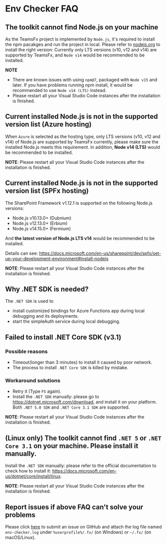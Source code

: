 # Env Checker FAQ

## The toolkit cannot find Node.js on your machine

As the TeamsFx project is implemented by `Node.js`, it's required to install the npm pacakges and run the project in local. Please refer to [nodejs.org](https://nodejs.org/) to install the right version: Currently only LTS versions (v10, v12 and v14) are supported by TeamsFx, and `Node v14` would be recommended to be installed.

**NOTE**
* There are known issues with using `npm@7`, packaged with `Node v15` and later. If you have problems running npm install, it would be recommended to use `Node v14 (LTS)` instead.
* Please restart all your Visual Studio Code instances after the installation is finished.

## Current installed Node.js is not in the supported version list (Azure hosting)

 When `Azure` is selected as the hosting type, only LTS versions (v10, v12 and v14) of Node.js are supported by TeamsFx currently, please make sure the installed Node.js meets this requirement. In addition, **Node v14 (LTS)** would be recommended to be installed.

**NOTE**: Please restart all your Visual Studio Code instances after the installation is finished.

## Current installed Node.js is not in the supported version list (SPFx hosting)
  
 The SharePoint Framework v1.12.1 is supported on the following Node.js versions:

 - Node.js v10.13.0+ (Dubnium)
 - Node.js v12.13.0+ (Erbium)
 - Node.js v14.15.0+ (Fermium) 
 
 And **the latest version of Node.js LTS v14** would be recommended to be installed.
 
 Details can see: https://docs.microsoft.com/en-us/sharepoint/dev/spfx/set-up-your-development-environment#install-nodejs

**NOTE**: Please restart all your Visual Studio Code instances after the installation is finished.

## Why .NET SDK is needed?

The `.NET SDK` is used to
* install customized bindings for Azure Functions app during local debugging and its deployments. 
* start the simpleAuth service during local debugging.

## Failed to install .NET Core SDK (v3.1)

### Possible reasons
* Timeout(longer than 3 minutes) to install it caused by poor network.
* The process to install `.NET Core SDK` is killed by mistake.

### Workaround solutions
* Retry it (Type `F5` again).
* Install the `.NET SDK` manually: please go to https://dotnet.microsoft.com/download, and install it on your platform. Both `.NET 5.0 SDK` and `.NET Core 3.1 SDK` are supported.

**NOTE**: Please restart all your Visual Studio Code instances after the installation is finished.

## (Linux only) The toolkit cannot find `.NET 5` or `.NET Core 3.1` on your machine. Please install it manually.

Install the `.NET SDK` manually: please refer to the official documentation to check how to install it: https://docs.microsoft.com/en-us/dotnet/core/install/linux.

**NOTE**: Please restart all your Visual Studio Code instances after the installation is finished.

## Report issues if above FAQ can't solve your problems

Please click [here](https://github.com/OfficeDev/TeamsFx/issues/new) to submit an issue on GitHub and attach the log file named `env-checker.log` under `%userprofile%/.fx/` (on Windows) or `~/.fx/` (on macOS/Linux).
